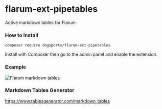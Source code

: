 # flarum-ext-pipetables
Active markdown tables for Flarum.

### How to install

```
composer require dogsports/flarum-ext-pipetables
```

Install with Composer then go to the admin panel and enable the extension.


### Example

![Flarum markdown tables](https://framapic.org/LEYSpBr1lbbv/2iLLOGOwRegm)

### Markdown Tables Generator
https://www.tablesgenerator.com/markdown_tables
